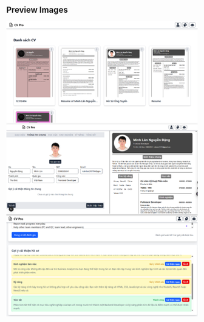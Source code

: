 ## Preview Images

![Project Screenshot](imgs/image-01.png)
![Project Screenshot](imgs/image-02.png)
![Project Screenshot](imgs/image-03.png)
